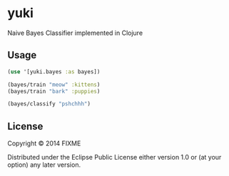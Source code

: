 # yuki

Naive Bayes Classifier implemented in Clojure

## Usage

```clojure
(use '[yuki.bayes :as bayes])

(bayes/train "meow" :kittens)
(bayes/train "bark" :puppies)

(bayes/classify "pshchhh")
```

## License

Copyright © 2014 FIXME

Distributed under the Eclipse Public License either version 1.0 or (at
your option) any later version.
